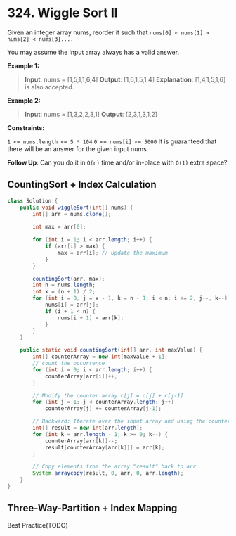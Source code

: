 # 324. Wiggle Sort II


Given an integer array nums, reorder it such that `nums[0] < nums[1] > nums[2] < nums[3]....`

You may assume the input array always has a valid answer.

 

**Example 1:**

>**Input**: nums = [1,5,1,1,6,4]
**Output**: [1,6,1,5,1,4]
**Explanation**: [1,4,1,5,1,6] is also accepted.

**Example 2:**

>**Input**: nums = [1,3,2,2,3,1]
**Output**: [2,3,1,3,1,2]
 

**Constraints:**

`1 <= nums.length <= 5 * 104`
`0 <= nums[i] <= 5000`
It is guaranteed that there will be an answer for the given input nums.
 

**Follow Up**: Can you do it in `O(n)` time and/or in-place with `O(1)` extra space?



## CountingSort + Index Calculation
```java
class Solution {
    public void wiggleSort(int[] nums) {
        int[] arr = nums.clone();
        
        int max = arr[0];

        for (int i = 1; i < arr.length; i++) {
            if (arr[i] > max) {
                max = arr[i]; // Update the maximum 
            }
        }

        countingSort(arr, max);
        int n = nums.length;
        int x = (n + 1) / 2;
        for (int i = 0, j = x - 1, k = n - 1; i < n; i += 2, j--, k--) {
            nums[i] = arr[j];
            if (i + 1 < n) {
                nums[i + 1] = arr[k];
            }
        }
    }

    public static void countingSort(int[] arr, int maxValue) {
        int[] counterArray = new int[maxValue + 1];
        // count the occurrence
        for (int i = 0; i < arr.length; i++) {
            counterArray[arr[i]]++;
        }

        // Modify the counter array c[j] = c[j] + c[j-1]
        for (int j = 1; j < counterArray.length; j++)
            counterArray[j] += counterArray[j-1];

        // Backward: Iterate over the input array and using the counter array, place elements back into arr
        int[] result = new int[arr.length];
        for (int k = arr.length - 1; k >= 0; k--) {
            counterArray[arr[k]]--;
            result[counterArray[arr[k]]] = arr[k];
        }

        // Copy elements from the array "result" back to arr
        System.arraycopy(result, 0, arr, 0, arr.length);
    }
}
```

## Three-Way-Partition + Index Mapping
Best Practice(TODO)